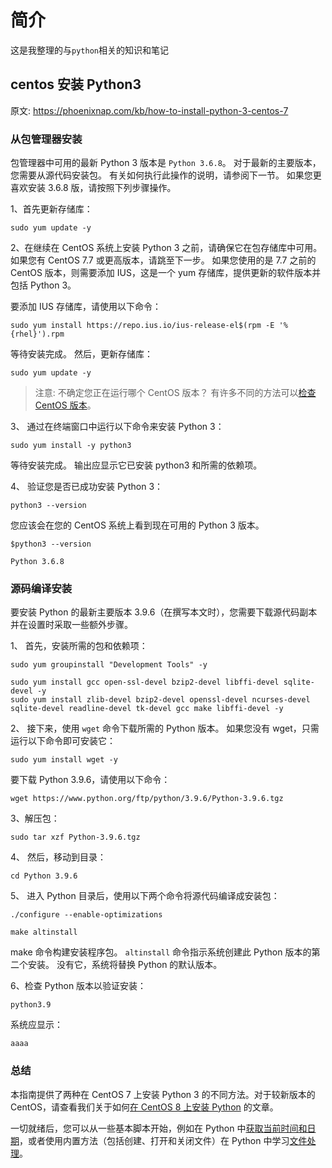 # 简介

这是我整理的与`python`相关的知识和笔记

## centos 安装 Python3

原文: <https://phoenixnap.com/kb/how-to-install-python-3-centos-7>

### 从包管理器安装

包管理器中可用的最新 Python 3 版本是 `Python 3.6.8`。 对于最新的主要版本，您需要从源代码安装包。 有关如何执行此操作的说明，请参阅下一节。 如果您更喜欢安装 3.6.8 版，请按照下列步骤操作。

1、首先更新存储库：

```shell
sudo yum update -y
```

2、在继续在 CentOS 系统上安装 Python 3 之前，请确保它在包存储库中可用。 如果您有 CentOS 7.7 或更高版本，请跳至下一步。 如果您使用的是 7.7 之前的 CentOS 版本，则需要添加 IUS，这是一个 yum 存储库，提供更新的软件版本并包括 Python 3。

要添加 IUS 存储库，请使用以下命令：

```shell
sudo yum install https://repo.ius.io/ius-release-el$(rpm -E '%{rhel}').rpm
```

等待安装完成。 然后，更新存储库：

```shell
sudo yum update -y
```

> 注意: 不确定您正在运行哪个 CentOS 版本？ 有许多不同的方法可以[检查 CentOS 版本](https://phoenixnap.com/kb/how-to-check-centos-version)。

3、 通过在终端窗口中运行以下命令来安装 Python 3：

```shell
sudo yum install -y python3
```

等待安装完成。 输出应显示它已安装 python3 和所需的依赖项。

4、 验证您是否已成功安装 Python 3：

```shell
python3 --version
```

您应该会在您的 CentOS 系统上看到现在可用的 Python 3 版本。

```shell
$python3 --version

Python 3.6.8
```

### 源码编译安装

要安装 Python 的最新主要版本 3.9.6（在撰写本文时），您需要下载源代码副本并在设置时采取一些额外步骤。

1、 首先，安装所需的包和依赖项：

```shell
sudo yum groupinstall "Development Tools" -y
```

```shell
sudo yum install gcc open-ssl-devel bzip2-devel libffi-devel sqlite-devel -y
sudo yum install zlib-devel bzip2-devel openssl-devel ncurses-devel sqlite-devel readline-devel tk-devel gcc make libffi-devel -y
```

2、 接下来，使用 `wget` 命令下载所需的 Python 版本。 如果您没有 wget，只需运行以下命令即可安装它：

```shell
sudo yum install wget -y
```

要下载 Python 3.9.6，请使用以下命令：

```shell
wget https://www.python.org/ftp/python/3.9.6/Python-3.9.6.tgz
```

3、解压包：

```shell
sudo tar xzf Python-3.9.6.tgz
```

4、 然后，移动到目录：

```shell
cd Python 3.9.6
```

5、 进入 Python 目录后，使用以下两个命令将源代码编译成安装包：

```shell
./configure --enable-optimizations
```

```shell
make altinstall
```

make 命令构建安装程序包。 `altinstall` 命令指示系统创建此 Python 版本的第二个安装。 没有它，系统将替换 Python 的默认版本。

6、检查 Python 版本以验证安装：

```shell
python3.9
```

系统应显示：

```shell
aaaa
```

### 总结

本指南提供了两种在 CentOS 7 上安装 Python 3 的不同方法。对于较新版本的 CentOS，请查看我们关于如何[在 CentOS 8 上安装 Python](https://phoenixnap.com/kb/install-python-on-centos-8) 的文章。

一切就绪后，您可以从一些基本脚本开始，例如在 Python 中[获取当前时间和日期](https://phoenixnap.com/kb/get-current-date-time-python)，或者使用内置方法（包括创建、打开和关闭文件）在 Python 中学习[文件处理](https://phoenixnap.com/kb/file-handling-in-python)。

